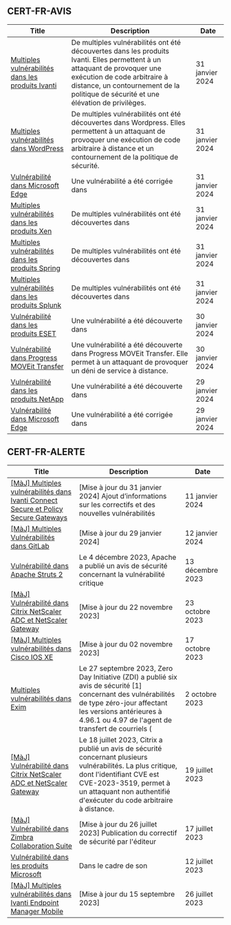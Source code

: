 
## CERT-FR-AVIS
|Title|Description|Date|
|---|---|---|
| [Multiples vulnérabilités dans les produits Ivanti](https://www.cert.ssi.gouv.fr/avis/CERTFR-2024-AVI-0085/) | De multiples vulnérabilités ont été découvertes dans les produits Ivanti. Elles permettent à un attaquant de provoquer une exécution de code arbitraire à distance, un contournement de la politique de sécurité et une élévation de privilèges. | 31 janvier 2024 |
| [Multiples vulnérabilités dans WordPress](https://www.cert.ssi.gouv.fr/avis/CERTFR-2024-AVI-0084/) | De multiples vulnérabilités ont été découvertes dans Wordpress. Elles permettent à un attaquant de provoquer une exécution de code arbitraire à distance et un contournement de la politique de sécurité. | 31 janvier 2024 |
| [Vulnérabilité dans Microsoft Edge](https://www.cert.ssi.gouv.fr/avis/CERTFR-2024-AVI-0083/) | Une vulnérabilité a été corrigée dans  | 31 janvier 2024 |
| [Multiples vulnérabilités dans les produits Xen](https://www.cert.ssi.gouv.fr/avis/CERTFR-2024-AVI-0082/) | De multiples vulnérabilités ont été découvertes dans  | 31 janvier 2024 |
| [Multiples vulnérabilités dans les produits Spring](https://www.cert.ssi.gouv.fr/avis/CERTFR-2024-AVI-0081/) | De multiples vulnérabilités ont été découvertes dans  | 31 janvier 2024 |
| [Multiples vulnérabilités dans les produits Splunk](https://www.cert.ssi.gouv.fr/avis/CERTFR-2024-AVI-0080/) | De multiples vulnérabilités ont été découvertes dans  | 31 janvier 2024 |
| [Vulnérabilité dans les produits ESET](https://www.cert.ssi.gouv.fr/avis/CERTFR-2024-AVI-0079/) | Une vulnérabilité a été découverte dans  | 30 janvier 2024 |
| [Vulnérabilité dans Progress MOVEit Transfer](https://www.cert.ssi.gouv.fr/avis/CERTFR-2024-AVI-0078/) | Une vulnérabilité a été découverte dans Progress MOVEit Transfer. Elle permet à un attaquant de provoquer un déni de service à distance. | 30 janvier 2024 |
| [Vulnérabilité dans les produits NetApp](https://www.cert.ssi.gouv.fr/avis/CERTFR-2024-AVI-0077/) | Une vulnérabilité a été découverte dans  | 29 janvier 2024 |
| [Vulnérabilité dans Microsoft Edge](https://www.cert.ssi.gouv.fr/avis/CERTFR-2024-AVI-0076/) | Une vulnérabilité a été corrigée dans  | 29 janvier 2024 |
## CERT-FR-ALERTE
|Title|Description|Date|
|---|---|---|
| [[MàJ] Multiples vulnérabilités dans Ivanti Connect Secure et Policy Secure Gateways](https://www.cert.ssi.gouv.fr/alerte/CERTFR-2024-ALE-001/) | [Mise à jour du 31 janvier 2024] Ajout d’informations sur les correctifs et des nouvelles vulnérabilités | 11 janvier 2024 |
| [[MàJ] Multiples Vulnérabilités dans GitLab](https://www.cert.ssi.gouv.fr/alerte/CERTFR-2024-ALE-002/) | [Mise à jour du 29 janvier 2024]  | 12 janvier 2024 |
| [Vulnérabilité dans Apache Struts 2](https://www.cert.ssi.gouv.fr/alerte/CERTFR-2023-ALE-013/) | Le 4 décembre 2023, Apache a publié un avis de sécurité concernant la vulnérabilité critique  | 13 décembre 2023 |
| [[MàJ] Vulnérabilité dans Citrix NetScaler ADC et NetScaler Gateway](https://www.cert.ssi.gouv.fr/alerte/CERTFR-2023-ALE-012/) | [Mise à jour du 22 novembre 2023] | 23 octobre 2023 |
| [[MàJ] Multiples vulnérabilités dans Cisco IOS XE](https://www.cert.ssi.gouv.fr/alerte/CERTFR-2023-ALE-011/) | [Mise à jour du 02 novembre 2023] | 17 octobre 2023 |
| [Multiples vulnérabilités dans Exim](https://www.cert.ssi.gouv.fr/alerte/CERTFR-2023-ALE-010/) | Le 27 septembre 2023, Zero Day Initiative (ZDI) a publié six avis de sécurité [1] concernant des vulnérabilités de type zéro-jour affectant les versions antérieures à 4.96.1 ou 4.97 de l'agent de transfert de courriels ( | 2 octobre 2023 |
| [[MàJ] Vulnérabilité dans Citrix NetScaler ADC et NetScaler Gateway](https://www.cert.ssi.gouv.fr/alerte/CERTFR-2023-ALE-008/) | Le 18 juillet 2023, Citrix a publié un avis de sécurité concernant plusieurs vulnérabilités. La plus critique, dont l'identifiant CVE est CVE-2023-3519, permet à un attaquant non authentifié d'exécuter du code arbitraire à distance. | 19 juillet 2023 |
| [[MàJ] Vulnérabilité dans Zimbra Collaboration Suite](https://www.cert.ssi.gouv.fr/alerte/CERTFR-2023-ALE-007/) | [Mise à jour du 26 juillet 2023] Publication du correctif de sécurité par l'éditeur | 17 juillet 2023 |
| [Vulnérabilité dans les produits Microsoft](https://www.cert.ssi.gouv.fr/alerte/CERTFR-2023-ALE-006/) | Dans le cadre de son  | 12 juillet 2023 |
| [[MàJ] Multiples vulnérabilités dans Ivanti Endpoint Manager Mobile](https://www.cert.ssi.gouv.fr/alerte/CERTFR-2023-ALE-009/) | [Mise à jour du 15 septembre 2023]  | 26 juillet 2023 |
